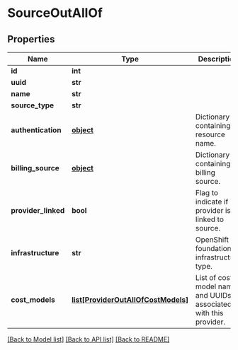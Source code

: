 # SourceOutAllOf

## Properties
Name | Type | Description | Notes
------------ | ------------- | ------------- | -------------
**id** | **int** |  | 
**uuid** | **str** |  | [optional] 
**name** | **str** |  | [optional] 
**source_type** | **str** |  | [optional] 
**authentication** | [**object**](.md) | Dictionary containing resource name. | [optional] 
**billing_source** | [**object**](.md) | Dictionary containing billing source. | [optional] 
**provider_linked** | **bool** | Flag to indicate if provider is linked to source. | [optional] [default to False]
**infrastructure** | **str** | OpenShift foundational infrastructure type. | [optional] 
**cost_models** | [**list[ProviderOutAllOfCostModels]**](ProviderOutAllOfCostModels.md) | List of cost model name and UUIDs associated with this provider. | [optional] 

[[Back to Model list]](../README.md#documentation-for-models) [[Back to API list]](../README.md#documentation-for-api-endpoints) [[Back to README]](../README.md)


